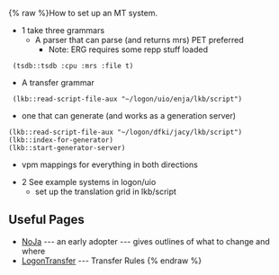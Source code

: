 {% raw %}How to set up an MT system.

- 1 take three grammars
  - A parser that can parse (and returns mrs) PET preferred
    - Note: ERG requires some repp stuff loaded

<!-- -->


     (tsdb::tsdb :cpu :mrs :file t)

- A transfer grammar

<!-- -->


     (lkb::read-script-file-aux "~/logon/uio/enja/lkb/script")

- one that can generate (and works as a generation server)

<!-- -->


    (lkb::read-script-file-aux "~/logon/dfki/jacy/lkb/script")
    (lkb::index-for-generator)
    (lkb::start-generator-server)

- vpm mappings for everything in both directions

<!-- -->


- 2 See example systems in logon/uio
  - set up the translation grid in lkb/script

## Useful Pages

- [NoJa](https://blog.inductorsoftware.com/docsproto/tools/NoJa) --- an early adopter --- gives outlines of what to
change and where
- [LogonTransfer](https://blog.inductorsoftware.com/docsproto/tools/LogonTransfer) --- Transfer Rules
<update date omitted for speed>{% endraw %}
